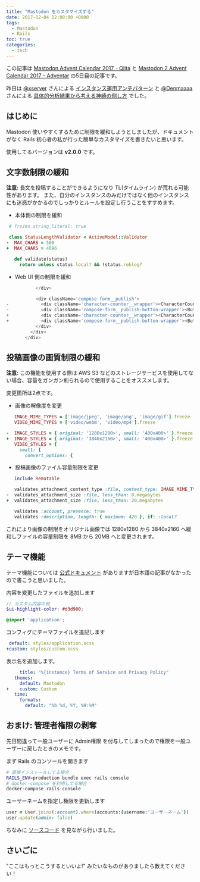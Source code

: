 ```yaml
---
title: "Mastodon をカスタマイズする"
date: 2017-12-04 12:00:00 +0900
tags:
  - Mastodon
  - Rails
toc: true
categories:
  - tech
---
```

この記事は [Mastodon Advent Calendar 2017 - Qiita](https://qiita.com/advent-calendar/2017/mastodon) と [Mastodon 2 Advent Calendar 2017 - Adventar](https://adventar.org/calendars/2265) の5日目の記事です。

昨日は [@xserver](https://qiita.com/xserver) さんによる [インスタンス運用アンチパターン](https://qiita.com/xserver/items/d6b616dca1f346a2313c) と [@Denmaaaa](https://adventar.org/users/17459) さんによる [具体的分析結果から考える神崎の倒し方](http://denmaaa.hatenablog.com/entry/2017/12/04/000000) でした。

## はじめに

Mastodon 使いやすくするために制限を緩和しようとしましたが、ドキュメントがなく Rails 初心者の私が行った簡単なカスタマイズを書きたいと思います。

使用してるバージョンは **v2.0.0** です。

## 文字数制限の緩和

**注意:** 長文を投稿することができるようになり TL(タイムライン) が荒れる可能性があります。
また、自分のインスタンスのみだけではなく他のインスタンスにも迷惑がかかるのでしっかりとルールを設定し行うことをすすめます。

- 本体側の制限を緩和

```diff:app/validators/status_length_validator.rb
 # frozen_string_literal: true

 class StatusLengthValidator < ActiveModel::Validator
-  MAX_CHARS = 500
+  MAX_CHARS = 4096

   def validate(status)
     return unless status.local? && !status.reblog?
```

- Web UI 側の制限を緩和

```diff:app/javascript/mastodon/features/compose/components/compose_form.js
           </div>

           <div className='compose-form__publish'>
-            <div className='character-counter__wrapper'><CharacterCounter max={500} text={text} /></div>
-            <div className='compose-form__publish-button-wrapper'><Button text={publishText} onClick={this.handleSubmit} disabled={disabled || this.props.is_uploading || length(text) > 500 || (text.length !== 0 && text.trim().length === 0)} block /></div>
+            <div className='character-counter__wrapper'><CharacterCounter max={4096} text={text} /></div>
+            <div className='compose-form__publish-button-wrapper'><Button text={publishText} onClick={this.handleSubmit} disabled={disabled || this.props.is_uploading || length(text) > 4096 || (text.length !== 0 && text.trim().length === 0)} block /></div>
           </div>
         </div>
       </div>
```

## 投稿画像の画質制限の緩和

**注意:** この機能を使用する際は AWS S3 などのストレージサービスを使用してない場合、容量をガンガン削られるので使用することをオススメします。

変更箇所は2点です。

- 画像の解像度を変更

```diff:app/models/media_attachment.rb
   IMAGE_MIME_TYPES = ['image/jpeg', 'image/png', 'image/gif'].freeze
   VIDEO_MIME_TYPES = ['video/webm', 'video/mp4'].freeze

-  IMAGE_STYLES = { original: '1280x1280>', small: '400x400>' }.freeze
+  IMAGE_STYLES = { original: '3840x2160>', small: '400x400>' }.freeze
   VIDEO_STYLES = {
     small: {
       convert_options: {
```

- 投稿画像のファイル容量制限を変更

```diff:app/models/media_attachment.rb
   include Remotable

   validates_attachment_content_type :file, content_type: IMAGE_MIME_TYPES + VIDEO_MIME_TYPES
-  validates_attachment_size :file, less_than: 8.megabytes
+  validates_attachment_size :file, less_than: 20.megabytes

   validates :account, presence: true
   validates :description, length: { maximum: 420 }, if: :local?
```

これにより画像の制限をオリジナル画像では 1280x1280 から 3840x2160 へ緩和しファイルの容量制限を 8MB から 20MB へと変更されます。

## テーマ機能

テーマ機能については [公式ドキュメント](https://github.com/tootsuite/documentation/blob/master/Running-Mastodon/Customizing.md#customizing-style) がありますが日本語の記事がなかったので書こうと思いました。

内容を変更したファイルを追加します

```scss:app/javascript/styles/custom.scss
// カスタム内容の例
$ui-highlight-color: #d3d900;

@import 'application';
```

コンフィグにテーマファイルを追記します

```diff:config/themes.yml
 default: styles/application.scss
+custom: styles/custom.scss
```

表示名を追加します。

```diff:config/locales/en.yml
     title: "%{instance} Terms of Service and Privacy Policy"
   themes:
     default: Mastodon
+    custom: Custom
   time:
     formats:
       default: "%b %d, %Y, %H:%M"
```

## おまけ: 管理者権限の剥奪

先日間違って一般ユーザーに Admin権限 を付与してしまったので権限を一般ユーザーに戻したときのメモです。


まず Rails のコンソールを開きます

```zsh
# 直接インストールしてる場合
RAILS_ENV=production bundle exec rails console
# docker-compose を利用してる場合
docker-compose rails console
```

ユーザーネームを指定し権限を更新します

```ruby
user = User.joins(:account).where(accounts:{username:'ユーザーネーム'})
user.update(admin: false)
```

ちなみに [ソースコード](https://git.io/vbIQC) を見ながら行いました。

## さいごに

"ここはもっとこうするといいよ!" みたいなものがありましたら教えてください！
